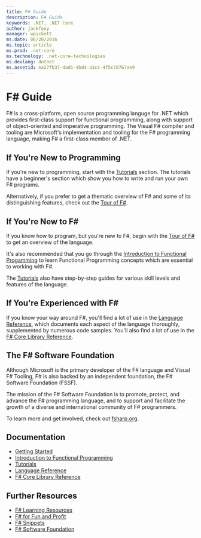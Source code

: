 ```yaml
---
title: F# Guide
description: F# Guide 
keywords: .NET, .NET Core
author: jackfoxy
manager: wpickett
ms.date: 06/20/2016
ms.topic: article
ms.prod: .net-core
ms.technology: .net-core-technologies
ms.devlang: dotnet
ms.assetid: ea27fb37-dad1-4bd4-a3cc-4f5c70767ae9
---
```


# F# Guide

F# is a cross-platform, open source programming languge for .NET which provides first-class support for functional programming, along with support of object-oriented and imperative programming.  The Visual F# compiler and tooling are Microsoft's implementation and tooling for the F# programming language, making F# a first-class member of .NET.

## If You're New to Programming

If you're new to programming, start with the [Tutorials](tutorials/index.md) section.  The tutorials have a beginner's section which show you how to write and run your own F# programs.

Alternatively, if you prefer to get a thematic overview of F# and some of its distinguishing features, check out the [Tour of F#](tour.md).

## If You're New to F# #

If you know how to program, but you're new to F#, begin with the [Tour of F#](tour.md) to get an overview of the language.

It's also recommended that you go through the [Introduction to Functional Progamming](introduction-to-functional-programming/index.md) to learn Functional Programming concepts which are essential to working with F#.

The [Tutorials](tutorials/index.md) also have step-by-step guides for various skill levels and features of the language.

## If You're Experienced with F# #

If you know your way around F#, you'll find a lot of use in the [Language Reference](language-reference/index.md), which documents each aspect of the language thoroughly, supplemented by numerous code samples.  You'll also find a lot of use in the [F# Core Library Reference](https://msdn.microsoft.com/en-us/visualfsharpdocs/conceptual/fsharp-core-library-reference).

## The F# Software Foundation

Although Microsoft is the primary developer of the F# language and Visual F# Tooling, F# is also backed by an independent foundation, the F# Software Foundation (FSSF).

The mission of the F# Software Foundation is to promote, protect, and advance the F# programming language, and to support and facilitate the growth of a diverse and international community of F# programmers.

To learn more and get involved, check out [fsharp.org](http://fsharp.org).

## Documentation

* [Getting Started](tutorials/getting-started/index.md)
* [Introduction to Functional Programming](introduction-to-functional-programming/index.md)
* [Tutorials](tutorials/index.md)
* [Language Reference](language-reference/index.md)
* [F# Core Library Reference](https://msdn.microsoft.com/en-us/visualfsharpdocs/conceptual/fsharp-core-library-reference)

## Further Resources

* [F# Learning Resources](http://fsharp.org/learn.html)
* [F# for Fun and Profit](https://swlaschin.gitbooks.io/fsharpforfunandprofit/content/)
* [F# Snippets](http://www.fssnip.net)
* [F# Software Foundation](http://fsharp.org)